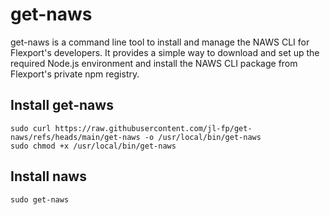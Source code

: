 # get-naws

get-naws is a command line tool to install and manage the NAWS CLI for Flexport's developers.
It provides a simple way to download and set up the required Node.js environment and install the NAWS CLI package from Flexport's private npm registry.

## Install get-naws

```
sudo curl https://raw.githubusercontent.com/jl-fp/get-naws/refs/heads/main/get-naws -o /usr/local/bin/get-naws
sudo chmod +x /usr/local/bin/get-naws
```

## Install naws

```
sudo get-naws
```

